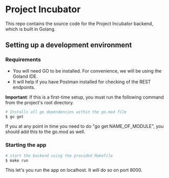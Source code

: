 # Project Incubator

This repo contains the source code for the Project Incubator backend, which is built in Golang.

## Setting up a development environment

### Requirements
- You will need GO to be installed. For convenience, we will be using the Goland IDE.
- It will help if you have Postman installed for checking of the REST endpoints.

**Important**: If this is a first-time setup, you must run the following command from the project's root directory.
```sh
# Installs all go dependencies within the go.mod file
$ go get
```  
If you at any point in time you need to do "go get NAME_OF_MODULE", you should add this to the go.mod as well.  

### Starting the app

```sh
# start the backend using the provided Makefile
$ make run
```

This let's you run the app on localhost. It will do so on port 8000.


